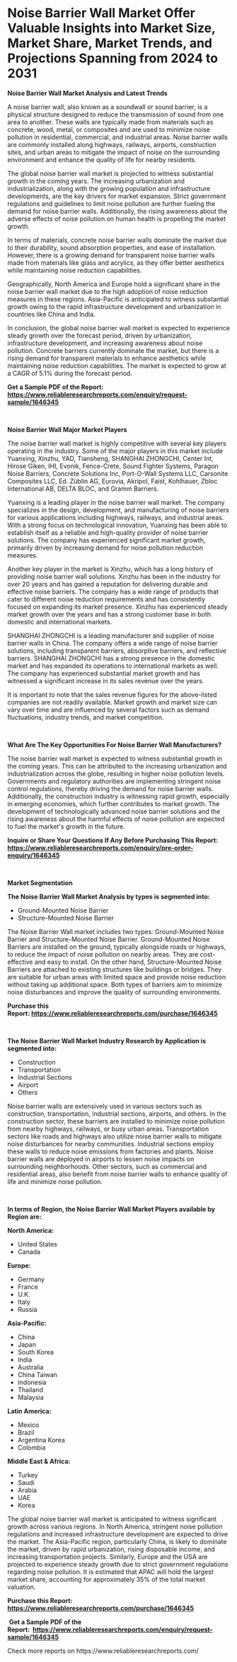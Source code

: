 <p><h1>Noise Barrier Wall Market Offer Valuable Insights into Market Size, Market Share, Market Trends, and Projections Spanning from 2024 to 2031</h1></p><p><strong>Noise Barrier Wall Market Analysis and Latest Trends</strong></p>
<p><p>A noise barrier wall, also known as a soundwall or sound barrier, is a physical structure designed to reduce the transmission of sound from one area to another. These walls are typically made from materials such as concrete, wood, metal, or composites and are used to minimize noise pollution in residential, commercial, and industrial areas. Noise barrier walls are commonly installed along highways, railways, airports, construction sites, and urban areas to mitigate the impact of noise on the surrounding environment and enhance the quality of life for nearby residents.</p><p>The global noise barrier wall market is projected to witness substantial growth in the coming years. The increasing urbanization and industrialization, along with the growing population and infrastructure developments, are the key drivers for market expansion. Strict government regulations and guidelines to limit noise pollution are further fueling the demand for noise barrier walls. Additionally, the rising awareness about the adverse effects of noise pollution on human health is propelling the market growth.</p><p>In terms of materials, concrete noise barrier walls dominate the market due to their durability, sound absorption properties, and ease of installation. However, there is a growing demand for transparent noise barrier walls made from materials like glass and acrylics, as they offer better aesthetics while maintaining noise reduction capabilities.</p><p>Geographically, North America and Europe hold a significant share in the noise barrier wall market due to the high adoption of noise reduction measures in these regions. Asia-Pacific is anticipated to witness substantial growth owing to the rapid infrastructure development and urbanization in countries like China and India.</p><p>In conclusion, the global noise barrier wall market is expected to experience steady growth over the forecast period, driven by urbanization, infrastructure development, and increasing awareness about noise pollution. Concrete barriers currently dominate the market, but there is a rising demand for transparent materials to enhance aesthetics while maintaining noise reduction capabilities. The market is expected to grow at a CAGR of 5.1% during the forecast period.</p></p>
<p><strong>Get a Sample PDF of the Report:&nbsp; <a href="https://www.reliableresearchreports.com/enquiry/request-sample/1646345">https://www.reliableresearchreports.com/enquiry/request-sample/1646345</a></strong></p>
<p>&nbsp;</p>
<p><strong>Noise Barrier Wall Major Market Players</strong></p>
<p><p>The noise barrier wall market is highly competitive with several key players operating in the industry. Some of the major players in this market include Yuanxing, Xinzhu, YAD, Tiansheng, SHANGHAI ZHONGCHI, Center Int, Hirose Giken, IHI, Evonik, Fence-Crete, Sound Fighter Systems, Paragon Noise Barriers, Concrete Solutions Inc, Port-O-Wall Systems LLC, Carsonite Composites LLC, Ed. Züblin AG, Eurovia, Akripol, Faist, Kohlhauer, Zbloc International AB, DELTA BLOC, and Gramm Barriers.</p><p>Yuanxing is a leading player in the noise barrier wall market. The company specializes in the design, development, and manufacturing of noise barriers for various applications including highways, railways, and industrial areas. With a strong focus on technological innovation, Yuanxing has been able to establish itself as a reliable and high-quality provider of noise barrier solutions. The company has experienced significant market growth, primarily driven by increasing demand for noise pollution reduction measures. </p><p>Another key player in the market is Xinzhu, which has a long history of providing noise barrier wall solutions. Xinzhu has been in the industry for over 20 years and has gained a reputation for delivering durable and effective noise barriers. The company has a wide range of products that cater to different noise reduction requirements and has consistently focused on expanding its market presence. Xinzhu has experienced steady market growth over the years and has a strong customer base in both domestic and international markets. </p><p>SHANGHAI ZHONGCHI is a leading manufacturer and supplier of noise barrier walls in China. The company offers a wide range of noise barrier solutions, including transparent barriers, absorptive barriers, and reflective barriers. SHANGHAI ZHONGCHI has a strong presence in the domestic market and has expanded its operations to international markets as well. The company has experienced substantial market growth and has witnessed a significant increase in its sales revenue over the years.</p><p>It is important to note that the sales revenue figures for the above-listed companies are not readily available. Market growth and market size can vary over time and are influenced by several factors such as demand fluctuations, industry trends, and market competition.</p></p>
<p>&nbsp;</p>
<p><strong>What Are The Key Opportunities For Noise Barrier Wall Manufacturers?</strong></p>
<p><p>The noise barrier wall market is expected to witness substantial growth in the coming years. This can be attributed to the increasing urbanization and industrialization across the globe, resulting in higher noise pollution levels. Governments and regulatory authorities are implementing stringent noise control regulations, thereby driving the demand for noise barrier walls. Additionally, the construction industry is witnessing rapid growth, especially in emerging economies, which further contributes to market growth. The development of technologically advanced noise barrier solutions and the rising awareness about the harmful effects of noise pollution are expected to fuel the market's growth in the future.</p></p>
<p><strong>Inquire or Share Your Questions If Any Before Purchasing This Report: <a href="https://www.reliableresearchreports.com/enquiry/pre-order-enquiry/1646345">https://www.reliableresearchreports.com/enquiry/pre-order-enquiry/1646345</a></strong></p>
<p>&nbsp;</p>
<p><strong>Market Segmentation</strong></p>
<p><strong>The Noise Barrier Wall Market Analysis by types is segmented into:</strong></p>
<p><ul><li>Ground-Mounted Noise Barrier</li><li>Structure-Mounted Noise Barrier</li></ul></p>
<p><p>The Noise Barrier Wall market includes two types: Ground-Mounted Noise Barrier and Structure-Mounted Noise Barrier. Ground-Mounted Noise Barriers are installed on the ground, typically alongside roads or highways, to reduce the impact of noise pollution on nearby areas. They are cost-effective and easy to install. On the other hand, Structure-Mounted Noise Barriers are attached to existing structures like buildings or bridges. They are suitable for urban areas with limited space and provide noise reduction without taking up additional space. Both types of barriers aim to minimize noise disturbances and improve the quality of surrounding environments.</p></p>
<p><strong>Purchase this Report:&nbsp;<a href="https://www.reliableresearchreports.com/purchase/1646345">https://www.reliableresearchreports.com/purchase/1646345</a></strong></p>
<p>&nbsp;</p>
<p><strong>The Noise Barrier Wall Market Industry Research by Application is segmented into:</strong></p>
<p><ul><li>Construction</li><li>Transportation</li><li>Industrial Sections</li><li>Airport</li><li>Others</li></ul></p>
<p><p>Noise barrier walls are extensively used in various sectors such as construction, transportation, industrial sections, airports, and others. In the construction sector, these barriers are installed to minimize noise pollution from nearby highways, railways, or busy urban areas. Transportation sectors like roads and highways also utilize noise barrier walls to mitigate noise disturbances for nearby communities. Industrial sections employ these walls to reduce noise emissions from factories and plants. Noise barrier walls are deployed in airports to lessen noise impacts on surrounding neighborhoods. Other sectors, such as commercial and residential areas, also benefit from noise barrier walls to enhance quality of life and minimize noise pollution.</p></p>
<p>&nbsp;</p>
<p><strong>In terms of Region, the Noise Barrier Wall Market Players available by Region are:</strong></p>
<p>
    <p> <strong> North America: </strong>
        <ul>
            <li>United States</li>
            <li>Canada</li>
        </ul>
        </p> 
    <p> <strong> Europe: </strong>
        <ul>
            <li>Germany</li>
            <li>France</li>
            <li>U.K.</li>
            <li>Italy</li>
            <li>Russia</li>
        </ul>
        </p> 
    <p> <strong> Asia-Pacific: </strong>
        <ul>
            <li>China</li>
            <li>Japan</li>
            <li>South Korea</li>
            <li>India</li>
            <li>Australia</li>
            <li>China Taiwan</li>
            <li>Indonesia</li>
            <li>Thailand</li>
            <li>Malaysia</li>
        </ul>
        </p> 
    <p> <strong> Latin America: </strong>
        <ul>
            <li>Mexico</li>
            <li>Brazil</li>
            <li>Argentina Korea</li>
            <li>Colombia</li>
        </ul>
        </p> 
    <p> <strong> Middle East & Africa: </strong>
        <ul>
            <li>Turkey</li>
            <li>Saudi</li>
            <li>Arabia</li>
            <li>UAE</li>
            <li>Korea</li>
        </ul>
    </p>
    </p>
<p><p>The global noise barrier wall market is anticipated to witness significant growth across various regions. In North America, stringent noise pollution regulations and increased infrastructure development are expected to drive the market. The Asia-Pacific region, particularly China, is likely to dominate the market, driven by rapid urbanization, rising disposable income, and increasing transportation projects. Similarly, Europe and the USA are projected to experience steady growth due to strict government regulations regarding noise pollution. It is estimated that APAC will hold the largest market share, accounting for approximately 35% of the total market valuation.</p></p>
<p><strong>Purchase this Report: <a href="https://www.reliableresearchreports.com/purchase/1646345">https://www.reliableresearchreports.com/purchase/1646345</a></strong></p>
<p>&nbsp;<strong>Get a Sample PDF of the Report:&nbsp;&nbsp;<a href="https://www.reliableresearchreports.com/enquiry/request-sample/1646345">https://www.reliableresearchreports.com/enquiry/request-sample/1646345</a></strong></p>
<p><strong></strong></p>
<p>Check more reports on https://www.reliableresearchreports.com/</p>